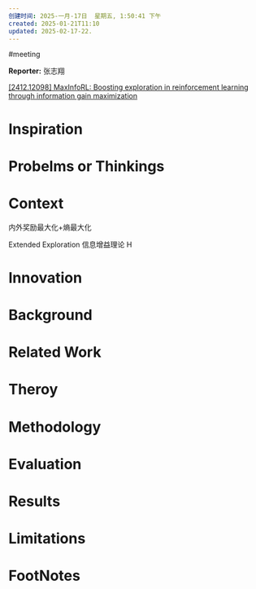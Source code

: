 ```yaml
---
创建时间: 2025-一月-17日  星期五, 1:50:41 下午
created: 2025-01-21T11:10
updated: 2025-02-17-22.
---
```

#meeting 

**Reporter:**  张志翔

[\[2412.12098\] MaxInfoRL: Boosting exploration in reinforcement learning through information gain maximization](https://arxiv.org/abs/2412.12098)

# Inspiration
# Probelms or Thinkings 
# Context
内外奖励最大化+熵最大化

Extended Exploration
信息增益理论 H
# Innovation
# Background
# Related Work
# Theroy
# Methodology
# Evaluation
# Results
# Limitations
# FootNotes
